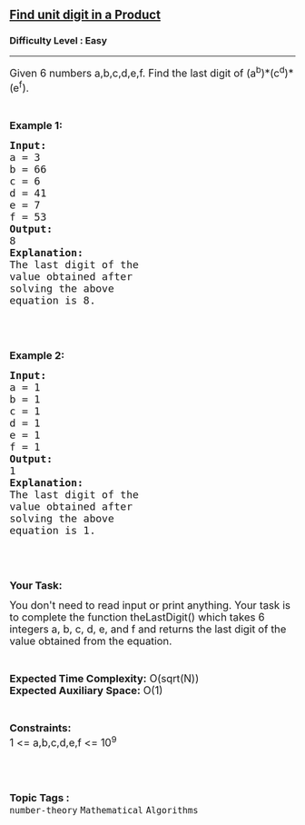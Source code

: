 <h2><a href="https://www.geeksforgeeks.org/problems/find-unit-digit-in-a-product2059/1?page=4&category=Sorting,Numbers,number-theory,Map,set&difficulty=Easy&status=unsolved&sortBy=submissions">Find unit digit in a Product</a></h2><h3>Difficulty Level : Easy</h3><hr><div class="problems_problem_content__Xm_eO"><p><span style="font-size:18px">Given 6 numbers a,b,c,d,e,f. Find the last digit of (a<sup>b</sup>)*(c<sup>d</sup>)*(e<sup>f</sup>).</span></p>

<p>&nbsp;</p>

<p><strong><span style="font-size:18px">Example 1:</span></strong></p>

<pre><strong><span style="font-size:18px">Input:</span></strong>
<span style="font-size:18px">a = 3 
b = 66 
c = 6 
d = 41 
e = 7 
f = 53</span>
<strong><span style="font-size:18px">Output:</span></strong>
<span style="font-size:18px">8</span>
<strong><span style="font-size:18px">Explanation:</span></strong>
<span style="font-size:18px">The last digit of the 
value obtained after 
solving the above 
equation is 8.</span></pre>

<p>&nbsp;</p>

<p>&nbsp;</p>

<p><strong><span style="font-size:18px">Example 2:</span></strong></p>

<pre><strong><span style="font-size:18px">Input:</span></strong>
<span style="font-size:18px">a = 1 
b = 1 
c = 1 
d = 1 
e = 1 
f = 1</span>
<strong><span style="font-size:18px">Output:</span></strong>
<span style="font-size:18px">1</span>
<strong><span style="font-size:18px">Explanation:</span></strong>
<span style="font-size:18px">The last digit of the 
value obtained after 
solving the above 
equation is 1.</span></pre>

<p>&nbsp;</p>

<p>&nbsp;</p>

<p><strong><span style="font-size:18px">Your Task:</span></strong></p>

<p><span style="font-size:18px">You don't need to read input or print anything. Your task is to complete the function theLastDigit() which takes 6 integers a, b, c, d, e, and f and returns the last digit of the value obtained from the equation.</span></p>

<p>&nbsp;</p>

<p><span style="font-size:18px"><strong>Expected Time Complexity:</strong> O(sqrt(N))<br>
<strong>Expected Auxiliary Space:</strong> O(1)</span></p>

<p>&nbsp;</p>

<p><span style="font-size:18px"><strong>Constraints:</strong><br>
1 &lt;= a,b,c,d,e,f &lt;= 10<sup>9</sup></span></p>

<p>&nbsp;</p>
</div><br><p><span style=font-size:18px><strong>Topic Tags : </strong><br><code>number-theory</code>&nbsp;<code>Mathematical</code>&nbsp;<code>Algorithms</code>&nbsp;